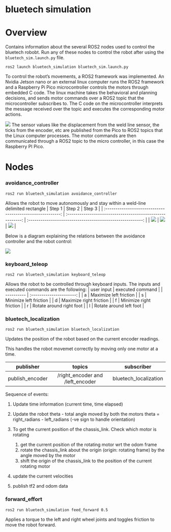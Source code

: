 # bluetech simulation


<!-- TODO add the topic/services/actions used -->
# Overview
Contains information about the several ROS2 nodes used to control the bluetech robobt. Run any of these nodes to control the robot after using the ```bluetech_sim.launch.py``` file. 
```
ros2 launch bluetech_simulation bluetech_sim.launch.py
```

To control the robot’s movements, a ROS2 framework was implemented. An Nvidia
Jetson nano or an external linux computer runs the ROS2 framework and a Raspberry
Pi Pico microcontroller controls the motors through embedded C code. The linux machine takes the
behavioral and planning decisions, and sends motor commands over a ROS2 topic that
the microcontroller subscribes to. The C code on the microcontroller interprets the
message received over the topic and executes the corresponding motor actions.

![](../images/software_stack.drawio.png)
The sensor values like the displacement from the weld line sensor, the ticks from
the encoder, etc are published from the Pico to ROS2 topics that the Linux computer
processes. The motor commands are then communicated through a ROS2 topic to the
micro controller, in this case the Raspberry PI Pico.
# Nodes

### avoidance_controller

```
ros2 run bluetech_simulation avoidance_controller
```
Allows the robot to move autonomously and stay within a weld-line delimited rectangle
|                           Step 1                           |                           Step 2                           |                           Step 3                           |
| :--------------------------------------------------------: | :--------------------------------------------------------: | :--------------------------------------------------------: |
| ![](../images/Screenshot%202023-02-28%20at%2021.21.44.png) | ![](../images/Screenshot%202023-02-28%20at%2021.21.53.png) | ![](../images/Screenshot%202023-02-28%20at%2021.21.59.png) |

Below is a diagram explaining the relations between the avoidance controller and the robot control: 

![](../images/ros_simulation_control_diagram.png)
### keyboard_teleop

```
ros2 run bluetech_simulation keyboard_teleop
```
Allows the robot to be controlled through keyboard inputs. The inputs and executed commands are the following: 
| user input |     executed command     |
| ---------- | :----------------------: |
| a          |  Maximize left friction  |
| s          |  Minimize left friction  |
| d          | Maximize right friction  |
| f          | Minimize right friction  |
| r          | Rotate around right foot |
| l          | Rotate around left foot  |

### bluetech_localization

```
ros2 run bluetech_simulation bluetech_localization
```
Updates the position of the robot based on the current encoder readings. 

This handles the robot movemet correctly by moving only one motor at 
a time.

| publisher       |              topics              |      subscriber       |
| --------------- | :------------------------------: | :-------------------: |
| publish_encoder | /right_encoder and /left_encoder | bluetech_localization |

Sequence of events:

1. Update time information (current time, time elapsed)
2. Update the robot theta - total angle moved by both the motors 
   theta = right_radians - left_radians (-ve sign to handle orientation)
3. To get the current position of the chassis_link. Check which motor is rotating
   1. get the current position of the rotating motor wrt the odom frame
   2. rotate the chassis_link about the origin (origin: rotating frame) by the angle moved by the motor
   3. shift the origin of the chassis_link to the position of the current rotating motor

4. update the current velocities
5. publish tf2 and odom data

### forward_effort

```
ros2 run bluetech_simulation feed_forward 0.5
```
Applies a torque to the left and right wheel joints and toggles friction to move the robot forward. 
